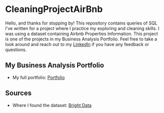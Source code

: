 # CleaningProjectAirBnb

Hello, and thanks for stopping by! This repository contains queries of SQL I've written for a project where I practice my exploring and cleaning skills. I was using a dataset containing Airbnb Properties Information. This project is one of the projects in my Business Analysis Portfolio. Feel free to take a look around and reach out to my [LinkedIn](https://www.linkedin.com/in/gianghdo/) if you have any feedback or questions.

## My Business Analysis Portfolio
* My full portfolio: [Portfolio](https://zoeydo.github.io/HuongGiangDoPortfolio.github.io/)

## Sources
* Where I found the dataset: [Bright Data](https://brightdata.com/cp/datasets/browse/gd_ld7ll037kqy322v05?id=hl_a5ec4928&tab=sample)




